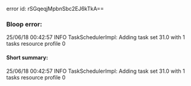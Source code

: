error id: rSGqeqjMpbnSbc2EJ6kTkA==
### Bloop error:

25/06/18 00:42:57 INFO TaskSchedulerImpl: Adding task set 31.0 with 1 tasks resource profile 0
#### Short summary: 

25/06/18 00:42:57 INFO TaskSchedulerImpl: Adding task set 31.0 with 1 tasks resource profile 0